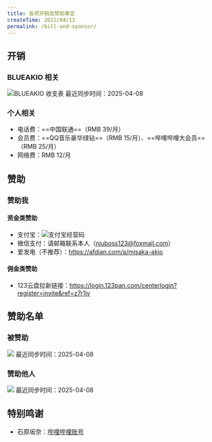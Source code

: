 ```yaml
---
title: 各项开销及赞助事宜
createTime: 2022/04/13
permalink: /bill-and-sponsor/
---
```

## 开销
### BLUEAKIO 相关
![BLUEAKIO 收支表](https://mx-space.akio.top/api/v2/objects/icon/mbixpzwnwha74n8u9q.png)
最近同步时间：2025-04-08

### 个人相关
* 电话费：==中国联通==（RMB 39/月）
* 会员费：==QQ音乐豪华绿钻==（RMB 15/月）、==哔哩哔哩大会员==（RMB 25/月）
* 网络费：RMB 12/月

## 赞助
### 赞助我
#### 资金类赞助
- 支付宝：![支付宝经营码](https://mx-space.akio.top/api/v2/objects/icon/plg0nhdizgc35w28v8.jpg)
- 微信支付：请邮箱联系本人（niuboss123@foxmail.com）
- 爱发电（不推荐）：https://afdian.com/a/misaka-akio

#### 佣金类赞助
- 123云盘拉新链接：https://login.123pan.com/centerlogin?register=invite&ref=z7r1jv

## 赞助名单
### 被赞助
![](https://mx-space.akio.top/api/v2/objects/icon/z4dvvkfmhj8eaxwv0l.png)
最近同步时间：2025-04-08

### 赞助他人
![](https://mx-space.akio.top/api/v2/objects/icon/rlqpo4tpiy61py3tb1.png)
最近同步时间：2025-04-08

## 特别鸣谢
* 石原坂奈：[哔哩哔哩账号](https://space.bilibili.com/354869623)